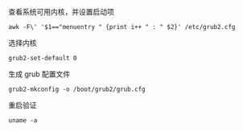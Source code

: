 
查看系统可用内核，并设置启动项
```
awk -F\' '$1=="menuentry " {print i++ " : " $2}' /etc/grub2.cfg
```

选择内核
```
grub2-set-default 0
```

生成 grub 配置文件
```
grub2-mkconfig -o /boot/grub2/grub.cfg
```

重启验证
```
uname -a
```
